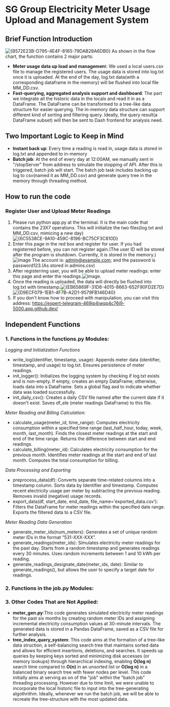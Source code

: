 # SG Group Electricity Meter Usage Upload and Management System

## Brief Function Introduction
![{B572E23B-D795-4E4F-8165-79DAB28A6DB0}](https://github.com/user-attachments/assets/39363649-358e-4b1d-95ee-08fae13039d1)
As shown in the flow chart, the function contains 2 major parts:
* **Meter usage data up load and managemen**t: We used a local users.csv file to manage the registered users. The usage data is stored into log.txt once it is uploaded. At the end of the day, log.txt data(with a corresponding dataframe in the memory) will be flushed into local file MM_DD.csv.
* **Fast-querying, aggregated analysis support and dashboard**: The part we integrate all the historic data in the locals and read it in as a DataFrame. The DataFrame can be transformed to a tree-like data structure for easier querying. The in-memory data structure can support different kind of sorting and filtering query. Ideally, the query result(a DataFrame subset) will then be sent to Dash frontend for analysis need.

## Two Important Logic to Keep in Mind
* **Instant back up**: Every time a reading is read in, usage data is stored in log.txt and appended to in-memory
* **Batch job**: At the end of every day at 12:00AM, we manually sent in "/stopServer" from address to simulate the stopping of API. After this is triggered, batch job will start. The batch job task includes backing up log to csv(named it as MM_DD.csv) and generate query tree in the memory through threading method.

## How to run the code
### Register User and Upload Meter Readings
1. Please run python app.py at the terminal. It is the main code that contains the 23X7 operations. This will initialize the two files(log.txt and MM_DD.csv, mimicing a new day) ![{6C5538CE-9A10-459C-8196-BC75CF3C810D}](https://github.com/user-attachments/assets/0d59b4fa-751e-4db7-9a80-32a29f7b5aa9)
2. Enter this page in the red box and register for user. If you had registerred before, you can not register again.(The user ID will be stored after the program is shutdown. Currently, it is stored in the memory.)![image](https://github.com/user-attachments/assets/f13af2d2-d2c0-42af-b056-70bb5d20ee52) The account is: admin@example.com; and the password is password123.(As stored in admins.csv)
3. After registerring user, you will be able to upload meter readings: enter this page and enter the readings.![image](https://github.com/user-attachments/assets/1ab7e36f-daae-40a8-9f43-0cbb45eec4ed). 
4. Once the reading is uploaded, the data will directly be flushed into log.txt with timestamp.![{EB65869F-31D8-4015-8663-652F90FD2E7D}](https://github.com/user-attachments/assets/c02c14dd-0c77-42b6-9d59-8a06a4022170)![{D9ECF079-1EB1-4F7B-A2D1-9579FB146D40}](https://github.com/user-attachments/assets/e276bbfd-1e86-4d50-93d4-97631c35b0f2)
5. If you don't know how to proceed with manipulation, you can visit this address: https://expert-telegram-469jp4jwqp4c76j9-5000.app.github.dev/

## Independent Functions
### **1. Functions in the functions.py Modules:**
_Logging and Initialization Functions_
* write_log(identifier, timestamp, usage): Appends meter data (identifier, timestamp, and usage) to log.txt. Ensures persistence of meter readings.
* init_logger(): Initializes the logging system by checking if log.txt exists and is non-empty. If empty, creates an empty DataFrame; otherwise, loads data into a DataFrame. Sets a global flag asd to indicate whether data was loaded successfully.
* init_daily_csv(): Creates a daily CSV file named after the current date if it doesn't exist. Saves df_ele (meter readings DataFrame) to this file.

_Meter Reading and Billing Calculation:_
* calculate_usage(meter_id, time_range): Computes electricity consumption within a specified time range (last_half_hour, today, week, month, last_month). Finds the closest meter readings at the start and end of the time range. Returns the difference between start and end readings.
* calculate_billing(meter_id): Calculates electricity consumption for the previous month. Identifies meter readings at the start and end of last month. Computes the total consumption for billing.

_Data Processing and Exporting_
* preprocess_data(df): Converts separate time-related columns into a timestamp column. Sorts data by Identifier and timestamp. Computes recent electricity usage per meter by subtracting the previous reading. Removes invalid (negative) usage records.
* export_data(df, start_date, end_date, file_name='exported_data.csv'): Filters the DataFrame for meter readings within the specified date range. Exports the filtered data to a CSV file.

_Meter Reading Data Generation_
* generate_meter_ids(num_meters): Generates a set of unique random meter IDs in the format "531-XXX-XXX".
* generate_readings(meter_ids): Simulates electricity meter readings for the past day. Starts from a random timestamp and generates readings every 30 minutes. Uses random increments between 1 and 10 kWh per reading.
* generate_readings_designate_date(meter_ids, date): Similar to generate_readings(), but allows the user to specify a target date for readings.

### **2. Functions in the job.py Modules:**


### **3. Other Codes That are Not Applied:**
* **meter_gen.py**:This code generates simulated electricity meter readings for the past six months by creating random meter IDs and assigning incremental electricity consumption values at 30-minute intervals. The generated data is stored in a Pandas DataFrame, saved as a CSV file for further analysis.
*  **tree_index_query_system**: This code aims at the formation of a tree-like data struction, a self-balancing search tree that maintains sorted data and allows for efficient insertions, deletions, and searches. It speeds up queries by keeping keys sorted and minimizing disk accesses (or memory lookups) through hierarchical indexing, enabling **O(log n)** search time compared to **O(n)** in an unsorted list or **O(log n)** in a balanced binary search tree with fewer nodes per level. This code initially aims at serving as on of the "job" within the "batch job" threading processing. However due to time limit, we were unable to incorporate the local historic file to input into the tree-generating algothrithm. Ideally, whenever we run the batch job, we will be able to recreate the tree-structure with the most updated data.

